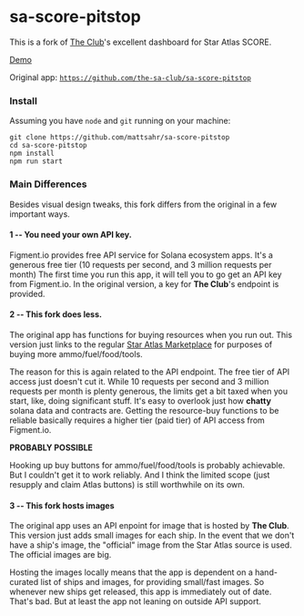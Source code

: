 # sa-score-pitstop

This is a fork of <a href="https://staratlas.club/">The Club</a>'s excellent dashboard for Star Atlas SCORE.

<a href="https://mattsahr.github.io/sa-score-pitstop">Demo</a>

Original app: <a href="https://github.com/the-sa-club/sa-score-pitstop">`https://github.com/the-sa-club/sa-score-pitstop`</a>

### Install

Assuming you have `node` and `git` running on your machine:

```
git clone https://github.com/mattsahr/sa-score-pitstop
cd sa-score-pitstop
npm install
npm run start
```


### Main Differences
Besides visual design tweaks, this fork differs from the original in a few important ways.

#### 1 -- You need your own API key.  

Figment.io provides free API service for Solana ecosystem apps.  It's a generous free tier (10 requests per second, and 3 million requests per month)   The first time you run this app, it will tell you to go get an API key from Figment.io.  In the original version, a key for **The Club**'s endpoint is provided.

#### 2 -- This fork does less.  

The original app has functions for buying resources when you run out.  This version just links to the regular <a href="https://play.staratlas.com/market/">Star Atlas Marketplace</a> for purposes of buying more ammo/fuel/food/tools.  

The reason for this is again related to the API endpoint.  The free tier of API access just doesn't cut it.  While 10 requests per second and 3 million requests per month is plenty generous, the limits get a bit taxed when you start, like, doing significant stuff.  It's easy to overlook just how **chatty** solana data and contracts are.  Getting the resource-buy functions to be reliable basically requires a higher tier (paid tier) of API access from Figment.io.

**PROBABLY POSSIBLE**

Hooking up buy buttons for ammo/fuel/food/tools is probably achievable.  But I couldn't get it to work reliably.  And I think the limited scope (just resupply and claim Atlas buttons) is still worthwhile on its own. 


#### 3 -- This fork hosts images

The original app uses an API enpoint for image that is hosted by **The Club**.  This version just adds small images for each ship.  In the event that we don't have a ship's image, the "official" image from the Star Atlas source is used.   The official images are big. 

Hosting the images locally means that the app is dependent on a hand-curated list of ships and images, for providing small/fast images.  So whenever new ships get released, this app is immediately out of date.  That's bad.  But at least the app not leaning on outside API support.